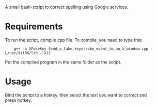 A small bash-script to correct spelling using Google services.

# Requirements
To run the script, compile cpp file.
To compile, you need to type this:

		g++ -o XFakeKey Send_a_fake_keystroke_event_to_an_X_window.cpp -L/usr/X11R6/lib -lX11

Put the compiled program in the same folder as the script.

# Usage
Bind the script to a hotkey, then select the text you want to correct and press hotkey.